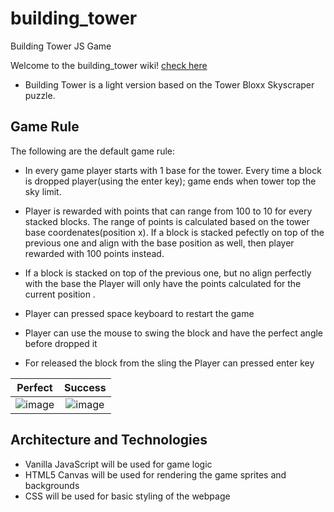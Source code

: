# building_tower
Building Tower JS Game

Welcome to the building_tower wiki! [check here](https://yenisbel.github.io/building_tower/)
* Building Tower is  a light version based on the Tower Bloxx Skyscraper puzzle.

## Game Rule
The following are the default game rule:

* In every game player starts with 1 base for the tower. Every time a block is dropped player(using the enter key); game ends when tower top the sky limit.

* Player is rewarded with points that can range from 100 to 10 for every stacked blocks. The range of points is calculated based on the tower base coordenates(position x). If a block is stacked pefectly on top of the previous one and align with the base position as well, then player rewarded with 100 points instead. 

* If a block is stacked on top of the previous one, but no align perfectly with the base the Player will only have the points calculated for the current position . 

* Player can pressed space keyboard to restart the game

* Player can use the mouse to swing the block and have the perfect angle before dropped it

* For released the block from the sling the Player can pressed enter key

| Perfect  |      Success  | 
|----------|:-------------:|
|![image](https://user-images.githubusercontent.com/7420659/76723834-94309080-6740-11ea-8c50-3574b3843655.png) |  ![image](https://user-images.githubusercontent.com/7420659/76723942-043f1680-6741-11ea-8568-2c7a84c95839.png)|




## Architecture and Technologies
* Vanilla JavaScript will be used for game logic
* HTML5 Canvas will be used for rendering the game sprites and backgrounds
* CSS will be used for basic styling of the webpage

